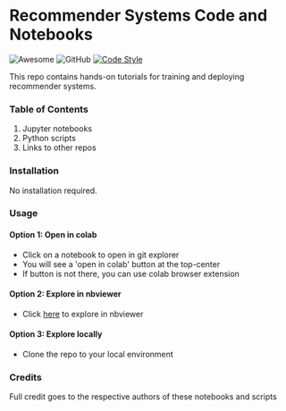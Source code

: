 # Recommender Systems Code and Notebooks
![Awesome](https://raw.githubusercontent.com/EthicalML/awesome-production-machine-learning/master/images/awesome.svg)
![GitHub](https://img.shields.io/badge/License-MIT-lightgrey.svg)
[![Code Style](https://img.shields.io/badge/code%20style-black-000000.svg)](https://github.com/ambv/black)

This repo contains hands-on tutorials for training and deploying recommender systems. 

### Table of Contents
1. Jupyter notebooks
2. Python scripts
3. Links to other repos

### Installation
No installation required. 

### Usage
#### Option 1: Open in colab
  - Click on a notebook to open in git explorer
  - You will see a 'open in colab' button at the top-center
  - If button is not there, you can use colab browser extension
#### Option 2: Explore in nbviewer
  - Click [here](https://nbviewer.jupyter.org/github/sparsh-ai/rec-code/tree/main/notebooks/) to explore in nbviewer
#### Option 3: Explore locally
  - Clone the repo to your local environment

### Credits
Full credit goes to the respective authors of these notebooks and scripts
